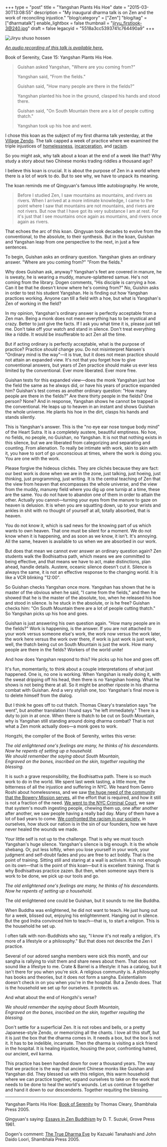 +++
type = "post"
title = "Yangshan Plants His Hoe"
date = "2015-03-30T13:08:55"
description = "My inaugural dharma talk is on Zen and the work of reconciling injustice."
"blog/category" = ["Zen"]
"blog/tag" = ["dharmatalk"]
enable_lightbox = false
thumbnail = "jiryu_firstlook-3@240.jpg"
draft = false
legacyid = "5518a3cc5393741c764490a9"
+++

<p><img style="display:block; margin-left:auto; margin-right:auto;" src="jiryu_firstlook-3.jpg" alt="Jiryu shuso hossen" title="Jiryu shuso hossen" /></p>
<p><em><a href="/blog/yangshan-plants-his-hoe-audio/">An audio recording of this talk is available here.</a></em></p>
<p>Book of Serenity, Case 15: Yangshan Plants His Hoe.</p>
<blockquote>
<p>Guishan asked Yangshan, "Where are you coming from?"</p>
<p>Yangshan said, "From the fields."</p>
<p>Guishan said, "How many people are there in the fields?"</p>
<p>Yangshan planted his hoe in the ground, clasped his hands and stood there.</p>
<p>Guishan said, "On South Mountain there are a lot of people cutting thatch."</p>
<p>Yangshan took up his hoe and went.</p>
</blockquote>
<p>I chose this koan as the subject of my first dharma talk yesterday, at the <a href="http://villagezendo.org/">Village Zendo</a>. The talk capped a week of practice where we examined the triple injustices of <a href="/blog/urban-sesshin-day-1-bowery-mission/">homelessness</a>, <a href="/blog/urban-sesshin-day-2-nyc-criminal-court/">incarceration</a>, and <a href="/blog/urban-sesshin-day-3-diversity-and-racism/">racism</a>.</p>
<p>So you might ask, why talk about a koan at the end of a week like that? Why study a story about two Chinese monks trading riddles a thousand  ago?</p>
<p>I believe this koan is crucial. It is about the purpose of Zen in a world where there is a lot of work to do. But to see why, we have to unpack its meaning.</p>
<p>The koan reminds me of Qingyuan's famous little autobiography. He wrote,</p>
<blockquote>
<p>Before I studied Zen, I saw mountains as mountains, and rivers as rivers. When I arrived at a more intimate knowledge, I came to the point where I saw that mountains are not mountains, and rivers are not rivers. But now that I have got its very substance I am at rest. For it's just that I see mountains once again as mountains, and rivers once again as rivers.</p>
</blockquote>
<p>That echoes the arc of this koan. Qingyuan took decades to evolve from the conventional, to the absolute, to their synthesis. But in the koan, Guishan and Yangshan leap from one perspective to the next, in just a few sentences.</p>
<p>To begin, Guishan asks an ordinary question. Yangshan gives an ordinary answer. "Where are you coming from?" "From the fields."</p>
<p>Why does Guishan ask, anyway? Yangshan's feet are covered in manure, he is sweaty, he is wearing a muddy, manure-splattered samue. He's not coming from the library. Dogen comments, "His disciple is carrying a hoe. Can it be that he doesn't know where he's coming from?" No, Guishin asks in order to test his student Yangshan. He is finding out how Yangshan practices working. Anyone can till a field with a hoe, but what is Yangshan's Zen of working in the field?</p>
<p>In my opinion, Yangshan's ordinary answer is perfectly acceptable from a Zen man. Being a monk does not mean everything has to be mystical and crazy. Better to just give the facts. If I ask you what time it is, please just tell me. Don't take off your watch and stand in silence. Don't treat everything like a riddle. It would be insufferable to act Zen all the time.</p>
<p>But if acting ordinary is perfectly acceptable, what is the purpose of practice? Practice <em>should</em> change you. Do not misinterpret Nansen's "Ordinary mind is the way"&mdash;it is true, but it does not mean practice should not attain an expanded view. It's not that you forget how to give conventional answers, but years of Zen practice should make us ever less limited by the conventional. Ever more liberated. Ever more free.</p>
<p>Guishan tests for this expanded view&mdash;does the monk Yangshan just hoe the field the same as he always did, or have his years of practice expanded him? Guishan's test comes as another ordinary question: "How many people are there in the fields?" Are there thirty people in the fields? One person? None? And in response, Yangshan shows he cannot be trapped in the conventional. He leaps up to heaven in an instant and shows Guishan the whole universe. He plants his hoe in the dirt, clasps his hands and stands silently.</p>
<p>This is Yangshan's answer. This is the "no eye ear nose tongue body mind" of the Heart Sutra. It is a completely austere, beautiful emptiness. No hoe, no fields, no people, no Guishan, no Yangshan. It is not that nothing exists in this silence, but we are liberated from categorizing and separating and counting. From alienation. To really be intimate with work, skin to skin with it, you have to sort of go unconscious at times, where the work is doing you. You are one with the work.</p>
<p>Please forgive the hideous clich&eacute;s. They are clich&eacute;s because they are fact: our best work is done when we are in the zone, just talking, just hoeing, just thinking, just programming, just writing. It is the central teaching of Zen that the view from heaven that encompasses the whole universe, and the view from the muddy, manurey field where you dig up one turnip at a time, these are the same. You do not have to abandon one of them in order to attain the other. Actually you cannot&mdash;turning your eyes from the manure to gaze on heaven is delusion. It is when you are squatting down, up to your wrists and ankles in shit with no thought of yourself at all, totally absorbed, that is heaven.</p>
<p>You do not know it, which is sad news for the knowing part of us which wants to own heaven. That one must be silent for a moment. We do not know when it is happening, and as soon as we know, it isn't. It's annoying. All the same, heaven is available to us when we are absorbed in our work.</p>
<p>But does that mean we cannot ever answer an ordinary question again? Zen students walk the Bodhisattva path, which means we are committed to being effective, and that means we have to act, make distinctions, plan ahead, handle details. Austere, oceanic silence doesn't cut it. Silence is always the same, it is not an effective response to the changing world. It is like a VCR blinking "12:00".</p>
<p>So Guishan checks Yangshan once more. Yangshan has shown that he is master of the obvious when he said, "I came from the fields," and then he showed that he is the master of the absolute, too, when he released his hoe and stood in silence. Is he stuck in the absolute, or is he free? Guishan checks him: "On South Mountain there are a lot of people cutting thatch." So Yangshan picks up his hoe and goes.</p>
<p>Guishan is just answering his own question again. "How many people are in the fields?" Work is happening, is the answer. If you are not attached to your work versus someone else's work, the work now versus the work later, the work here versus the work over there, if work is just work is just work, well, the thatch being cut on South Mountain is just the work. How many people are there in the fields? Workers of the world unite!</p>
<p>And how does Yangshan respond to this? He picks up his hoe and goes off.</p>
<p>It's fun, momentarily, to think about a couple interpretations of what just happened. One is, no one is working. When Yangshan is really doing it, with the sweat dripping off his head, then there is no Yangshan hoeing. What he shows is not being there at all. So it might be another riposte in his dharma combat with Guishan. And a very stylish one, too: Yangshan's final move is to delete himself from the dialog.</p>
<p>But I think he goes off to cut thatch. Thomas Cleary's translation says "he went", but another translation I found says "he left immediately." There is a duty to join in at once. When there is thatch to be cut on South Mountain, why is Yangshan still standing around doing dharma combat? That is not what a Zen monk actually does&mdash;a monk goes to work.</p>
<p>Hongzhi, the compiler of the Book of Serenity, writes this verse:</p>
<p><em>The old enlightened one's feelings are many, he thinks of his descendants.</em><br>
<em>Now he repents of setting up a household.</em><br>
<em>We should remember the saying about South Mountain,</em><br>
<em>Engraved on the bones, inscribed on the skin, together requiting the blessing.</em></p>
<p>It is such a grave responsibility, the Bodhisattva path. There is so much work to do in the world. We spent last week tasting, a little more, the bitterness of all the injustice and suffering in NYC. We heard from Genro Roshi about homelessness, and we saw <a href="/blog/urban-sesshin-day-1-bowery-mission/">the huge need of the community that the Bowery Mission serves</a>, all the effort that is required, and how it still is not a fraction of the need. <a href="/blog/urban-sesshin-day-2-nyc-criminal-court/">We went to the NYC Criminal Court</a>, we saw that system's mouth ingesting people, chewing them up, one after another after another, we saw people having a really bad day. Many of them have a lot of bad years to come. <a href="/blog/urban-sesshin-day-3-diversity-and-racism/">We confronted the racism in our society</a>, in ourselves, how stuck our nation is in the sin of our founders, how we have never healed the wounds we made.</p>
<p>Your little self is not up to the challenge. That is why we must touch Yangshan's huge silence. Yangshan's silence is big enough. It is the whole shebang. Or, put less loftily, when you lose yourself in your work, your judgment and self-doubt fades and you are free to act boldly. That is the point of training. Sitting still and staring at a wall is activism. It is not enough on its own&mdash;that is the point of this koan&mdash;but it is excellent training. That is why Bodhisattvas practice zazen. But then, when someone says there is work to be done, we pick up our tools and go.</p>
<p><em>The old enlightened one's feelings are many, he thinks of his descendants.</em><br>
<em>Now he repents of setting up a household.</em></p>
<p>The old enlightened one could be Guishan, but it sounds to me like Buddha.</p>
<p>When Buddha was enlightened, he did not want to teach. He just hung out for a week, blissed out, enjoying his enlightenment. Hanging out in silence. But the god Indra convinced him to teach&mdash;that is, to start a religion. This is the household he set up.</p>
<p>I often talk with non-Buddhists who say, "I know it's not really a religion, it's more of a lifestyle or a philosophy." But that does not describe the Zen I practice.</p>
<p>Several of our adored sangha members were sick this month, and our sangha is rallying to visit them and share news about them. That does not sound like a lifestye to me. Crate &amp; Barrel is a lifestyle: it has a catalog, but it isn't there for you when you're sick. A religious community is. A philosophy has books and theories, but it does not form a sangha. Existentialism doesn't check in on you when you're in the hospital. But a Zendo does. That is the household we set up for ourselves. It protects us.</p>
<p>And what about the end of Hongzhi's verse?</p>
<p><em>We should remember the saying about South Mountain,</em><br>
<em>Engraved on the bones, inscribed on the skin, together requiting the blessing.</em></p>
<p>Don't settle for a superficial Zen. It is not robes and bells, or a pretty Japanese-style Zendo, or memorizing all the chants. I love all this stuff, but it is just the box that the dharma comes in. It needs a box, but the box is not it. It has to be indelible, incarnate. Then the dharma is visiting a sick friend in the hospital. It is healing injustice, housing the poor, confronting hatred, our ancient, evil karma.</p>
<p>This practice has been handed down for over a thousand years. The way that we practice is the way that ancient Chinese monks like Guishan and Yangshan did. They blessed us with this religion, this warm household where we can practice together, expand ourselves to take on the work that needs to be done to heal the world's wounds. Let us continue it together and hand it down to our descendents. Together requiting the blessing.</p>
<hr />
<p>Yangshan Plants His Hoe: <span style='text-decoration:underline;'>Book of Serenity</span> by Thomas Cleary, Shambhala Press 2005.</p>
<p>Qingyuan's saying: <span style='text-decoration:underline;'>Essays in Zen Buddhism</span> by D. T. Suzuki, Grove Press 1961.</p>
<p>Dogen's comment: <span style='text-decoration:underline;'>The True Dharma Eye</span> by Kazuaki Tanahashi and John Daido Loori, Shambhala Press 2005.</p>
    